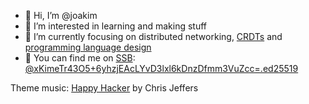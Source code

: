 - 👋 Hi, I’m @joakim
- 🌱 I’m interested in learning and making stuff
- 👀 I’m currently focusing on distributed networking, [CRDTs](https://github.com/yjs/yjs) and [programming language design](https://github.com/kesh-lang)
- 💬 You can find me on [SSB](https://scuttlebutt.nz/): [@xKimeTr43O5+6yhzjEAcLYvD3lxl6kDnzDfmm3VuZcc=.ed25519](ssb:feed/ed25519/xKimeTr43O5-6yhzjEAcLYvD3lxl6kDnzDfmm3VuZcc=)

Theme music: [Happy Hacker](https://soundcloud.com/audimprove/happy-hacker) by Chris Jeffers
